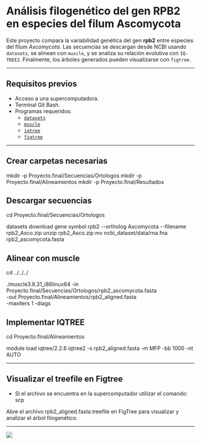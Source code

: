 # Análisis filogenético del gen RPB2 en especies del filum Ascomycota

Este proyecto compara la variabilidad genética del gen **rpb2** entre especies del filum *Ascomycota*. 
Las secuencias se descargan desde NCBI usando `datasets`, se alinean con `muscle`, y se analiza su relación evolutiva con `IQ-TREE2`.
Finalmente, los árboles generados pueden visualizarse con `figtree`.

---

## Requisitos previos

- Acceso a una supercomputadora.
- Terminal Git Bash.
- Programas requeridos:
  - [`datasets`](https://www.ncbi.nlm.nih.gov/datasets/)
  - [`muscle`](https://www.drive5.com/muscle/)
  - [`iqtree`](http://www.iqtree.org/)
  - [`figtree`](http://tree.bio.ed.ac.uk/software/figtree/)

---

## Crear carpetas necesarias


mkdir -p Proyecto.final/Secuencias/Ortologos
mkdir -p Proyecto.final/Alineamientos
mkdir -p Proyecto.final/Resultados

## Descargar secuencias

cd Proyecto.final/Secuencias/Ortologos

datasets download gene symbol rpb2 --ortholog Ascomycota --filename rpb2_Asco.zip
unzip rpb2_Asco.zip
mv ncbi_dataset/data/rna.fna rpb2_ascomycota.fasta

## Alinear con muscle

cd ../../../

./muscle3.8.31_i86linux64 -in Proyecto.final/Secuencias/Ortologos/rpb2_ascomycota.fasta \
-out Proyecto.final/Alineamientos/rpb2_aligned.fasta \
-maxiters 1 -diags

## Implementar IQTREE

cd Proyecto.final/Alineamientos

module load iqtree/2.2.6
iqtree2 -s rpb2_aligned.fasta -m MFP -bb 1000 -nt AUTO

---

## Visualizar el treefile en Figtree

- Si el archivo se encuentra en la supercomputador utilizar el comando: scp

Abre el archivo rpb2_aligned.fasta.treefile en FigTree para visualizar y analizar el árbol filogenético.

---

![](https://static.nationalgeographic.es/files/styles/image_3200/public/naturepl_01678604.jpg?w=1900&h=1267)
